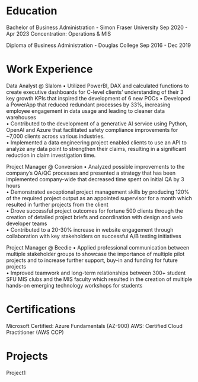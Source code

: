 # Education
Bachelor of Business Administration - Simon Fraser University
Sep 2020 - Apr 2023
Concentration: Operations & MIS

Diploma of Business Administration - Douglas College
Sep 2016 - Dec 2019

# Work Experience
Data Analyst @ Slalom
• Utilized PowerBI, DAX and calculated functions to create executive dashboards for C-level clients’ understanding of their 3 key growth KPIs that inspired the development of 6 new POCs
• Developed a PowerApp that reduced redundant processes by 33%, increasing employee engagement in data usage and leading to cleaner data warehouses  
• Contributed to the development of a generative AI service using Python, OpenAI and Azure that facilitated safety compliance improvements for ~7,000 clients across various industries.  
• Implemented a data engineering project enabled clients to use an API to analyze any data point to strengthen their claims, resulting in a significant reduction in claim investigation time.  

Project Manager @ Conversion
• Analyzed possible improvements to the company’s QA/QC processes and presented a strategy that has been implemented company-wide that decreased time spent on initial QA by 3 hours  
• Demonstrated exceptional project management skills by producing 120% of the required project output as an appointed supervisor for a month which resulted in further projects from the client  
• Drove successful project outcomes for fortune 500 clients through the creation of detailed project briefs and coordination with design and web developer teams  
• Contributed to a 20-30% increase in website engagement through collaboration with key stakeholders on successful A/B testing initiatives  

Project Manager @ Beedie
• Applied professional communication between multiple stakeholder groups to showcase the importance of multiple pilot projects and to increase further support, buy-in and funding for future projects  
• Improved teamwork and long-term relationships between 300+ student SFU MIS clubs and the MIS faculty which resulted in the creation of multiple hands-on emerging technology workshops for students  

# Certifications
Microsoft Certified: Azure Fundamentals (AZ-900)
AWS: Certified Cloud Practitioner (AWS CCP)


# Projects
Project1
